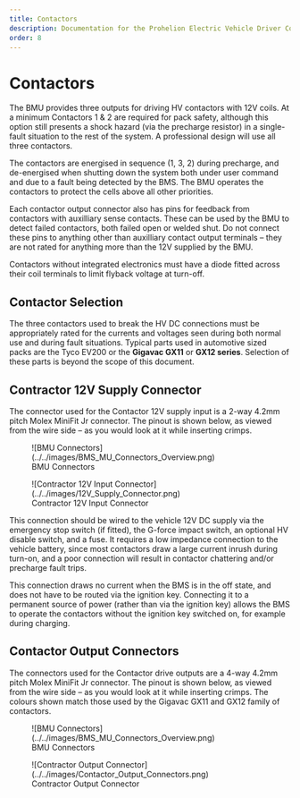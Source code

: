 ```yaml
---
title: Contactors
description: Documentation for the Prohelion Electric Vehicle Driver Controls
order: 8
---
```


# Contactors

The BMU provides three outputs for driving HV contactors with 12V coils.  At a minimum Contactors 1 & 2 are required for pack safety, although this option still presents a shock hazard (via the precharge resistor) in a single-fault situation to the rest of the system.  A professional design will use all three contactors.   

The contactors are energised in sequence (1, 3, 2) during precharge, and de-energised when shutting down the system both under user command and due to a fault being detected by the BMS.  The BMU operates the contactors to protect the cells above all other priorities. 

Each contactor output connector also has pins for feedback from contactors with auxilliary sense contacts.  These can be used by the BMU to detect failed contactors, both failed open or welded shut.  Do not connect these pins to anything other than auxilliary contact output terminals – they are not rated for anything more than the 12V supplied by the BMU. 

Contactors without integrated electronics must have a diode fitted across their coil terminals to limit flyback voltage at turn-off.   

## Contactor Selection

The three contactors used to break the HV DC connections must be appropriately rated for the currents and voltages seen during both normal use and during fault situations.  Typical parts used in automotive sized packs are the Tyco EV200 or the __Gigavac GX11__ or __GX12 series__.  Selection of these parts is beyond the scope of this document. 

## Contractor 12V Supply Connector

The connector used for the Contactor 12V supply input is a 2-way 4.2mm pitch Molex MiniFit Jr connector.  The pinout is shown below, as viewed from the wire side – as you would look at it while inserting crimps. 

<figure markdown>
![BMU Connectors](../../images/BMS_MU_Connectors_Overview.png)
<figcaption>BMU Connectors</figcaption>
</figure>

<figure markdown>
![Contractor 12V Input Connector](../../images/12V_Supply_Connector.png)
<figcaption>Contractor 12V Input Connector</figcaption>
</figure>

This connection should be wired to the vehicle 12V DC supply via the emergency stop switch (if fitted), the G-force impact switch, an optional HV disable switch, and a fuse.  It requires a low impedance connection to the vehicle battery, since most contactors draw a large current inrush during turn-on, and a poor connection will result in contactor chattering and/or precharge fault trips.   

This connection draws no current when the BMS is in the off state, and does not have to be routed via the ignition key.  Connecting it to a permanent source of power (rather than via the ignition key) allows the BMS to operate the contactors without the ignition key switched on, for example during charging. 

## Contactor Output Connectors

The connectors used for the Contactor drive outputs are a 4-way 4.2mm pitch Molex MiniFit Jr connector.  The pinout is shown below, as viewed from the wire side – as you would look at it while inserting crimps. The colours shown match those used by the Gigavac GX11 and GX12 family of contactors. 

<figure markdown>
![BMU Connectors](../../images/BMS_MU_Connectors_Overview.png)
<figcaption>BMU Connectors</figcaption>
</figure>

<figure markdown>
![Contractor Output Connector](../../images/Contactor_Output_Connectors.png)
<figcaption>Contractor Output Connector</figcaption>
</figure>